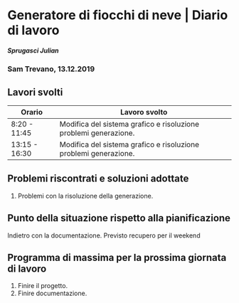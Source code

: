 # Generatore di fiocchi di neve | Diario di lavoro
##### Sprugasci Julian
### Sam Trevano, 13.12.2019

## Lavori svolti


|Orario        |Lavoro svolto                 |
|--------------|------------------------------|
|8:20 - 11:45|Modifica del sistema grafico e risoluzione problemi generazione.|
|13:15 - 16:30|Modifica del sistema grafico e risoluzione problemi generazione.||

##  Problemi riscontrati e soluzioni adottate
1. Problemi con la risoluzione della generazione.

##  Punto della situazione rispetto alla pianificazione
Indietro con la documentazione. Previsto recupero per il weekend

## Programma di massima per la prossima giornata di lavoro
1. Finire il progetto.
2. Finire documentazione.


